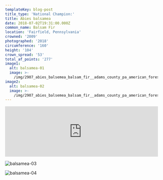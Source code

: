 ```yaml
---
templateKey: blog-post
title_type: 'National Champion:'
title: Abies balsamea
date: 2018-07-02T19:31:00.000Z
common_name: Balsam Fir
location: 'Fairfield, Pennsylvania'
crowned: '2009'
photographed: '2018'
circumference: '160'
height: '104'
crown_spread: '53'
total_af_points: '277'
image1:
  alt: balsamea-01
  image: >-
    /img/2907_abies_balsemea_balsam_fir__adams_county_pa_american_forests_brian_kelley_canopy.jpg
image2:
  alt: balsamea-02
  image: >-
    /img/2907_abies_balsemea_balsam_fir__adams_county_pa_american_forests_brian_kelley_trunk_horizontal.jpg
---
```

<iframe width="100%" height="166" scrolling="no" frameborder="no" allow="autoplay" src="https://w.soundcloud.com/player/?url=https%3A//api.soundcloud.com/tracks/606064656&color=%23ff5500&auto_play=false&hide_related=false&show_comments=true&show_user=true&show_reposts=false&show_teaser=true"></iframe>

![balsamea-03](/img/2907_abies_balsemea_balsam_fir__adams_county_pa_american_forests_brian_kelley_trunk.jpg)

![balsamea-04](/img/2907_abies_balsemea_balsam_fir__adams_county_pa_american_forests_brian_kelley_needles.jpg)
